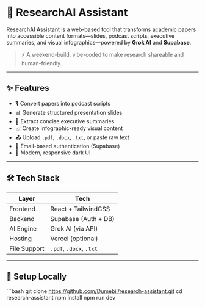 # 🧠 ResearchAI Assistant

ResearchAI Assistant is a web-based tool that transforms academic papers into accessible content formats—slides, podcast scripts, executive summaries, and visual infographics—powered by **Grok AI** and **Supabase**.

> ⚡ A weekend-build, vibe-coded to make research shareable and human-friendly.

---

## ✨ Features

- 🎙️ Convert papers into podcast scripts
- 📊 Generate structured presentation slides
- 📄 Extract concise executive summaries
- 📈 Create infographic-ready visual content
- 📤 Upload `.pdf`, `.docx`, `.txt`, or paste raw text
- 🔐 Email-based authentication (Supabase)
- 🌙 Modern, responsive dark UI

---

## 🛠️ Tech Stack

| Layer       | Tech                     |
|------------|--------------------------|
| Frontend    | React + TailwindCSS      |
| Backend     | Supabase (Auth + DB)     |
| AI Engine   | Grok AI (via API)        |
| Hosting     | Vercel (optional)        |
| File Support| `.pdf`, `.docx`, `.txt`  |

---

## 🔧 Setup Locally

\`\`\`bash
git clone https://github.com/Dumebii/research-assistant.git
cd research-assistant
npm install
npm run dev
